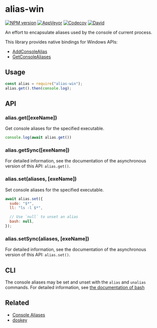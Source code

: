 alias-win
====
[![NPM version](https://img.shields.io/npm/v/alias-win.svg?style=flat-square)](https://www.npmjs.com/package/alias-win)
[![AppVeyor](https://img.shields.io/appveyor/ci/gucong3000/alias-win.svg)](https://ci.appveyor.com/project/gucong3000/alias-win)
[![Codecov](https://img.shields.io/codecov/c/github/gucong3000/alias-win.svg)](https://codecov.io/gh/gucong3000/alias-win)
[![David](https://img.shields.io/david/gucong3000/alias-win.svg)](https://david-dm.org/gucong3000/alias-win)

An effort to encapsulate aliases used by the console of current process.

This library provides native bindings for Windows APIs:
- [AddConsoleAlias](https://docs.microsoft.com/windows/console/addconsolealias)
- [GetConsoleAliases](https://docs.microsoft.com/windows/console/getconsolealiases)

## Usage

```javascript
const alias = require("alias-win");
alias.get().then(console.log);
```

## API

### alias.get([exeName])

Get console aliases for the specified executable.

```js
console.log(await alias.get())
```

### alias.getSync([exeName])

For detailed information, see the documentation of the asynchronous version of this API: `alias.get()`.

### alias.set(aliases, [exeName])

Set console aliases for the specified executable.

```js
await alias.set({
  sudo: "$*",
  ll: "ls -l $*",

  // Use `null` to unset an alias
  bash: null,
});
```

### alias.setSync(aliases, [exeName])

For detailed information, see the documentation of the asynchronous version of this API: `alias.set()`.

## CLI

The console aliases may be set and unset with the `alias` and `unalias` commands.
For detailed information, see [the documentation of bash](https://www.gnu.org/software/bash/manual/bash.html#Aliases)

## Related
- [Console Aliases](https://docs.microsoft.com/windows/console/console-aliases)
- [doskey](https://docs.microsoft.com/windows-server/administration/windows-commands/doskey)

